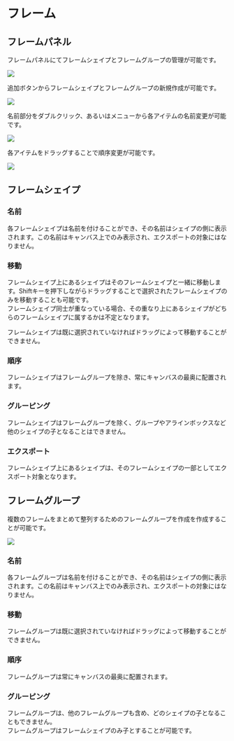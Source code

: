 # フレーム

## フレームパネル
フレームパネルにてフレームシェイプとフレームグループの管理が可能です。

![](/assets/frame.png)

追加ボタンからフレームシェイプとフレームグループの新規作成が可能です。

![](/assets/frame-add.png)

名前部分をダブルクリック、あるいはメニューから各アイテムの名前変更が可能です。

![](/assets/frame-menu.png)

各アイテムをドラッグすることで順序変更が可能です。

![](/assets/frame-sort.png)

## フレームシェイプ

### 名前
各フレームシェイプは名前を付けることができ、その名前はシェイプの側に表示されます。この名前はキャンバス上でのみ表示され、エクスポートの対象にはなりません。

### 移動
フレームシェイプ上にあるシェイプはそのフレームシェイプと一緒に移動します。Shiftキーを押下しながらドラッグすることで選択されたフレームシェイプのみを移動することも可能です。  
フレームシェイプ同士が重なっている場合、その重なり上にあるシェイプがどちらのフレームシェイプに属するかは不定となります。

フレームシェイプは既に選択されていなければドラッグによって移動することができません。  

### 順序
フレームシェイプはフレームグループを除き、常にキャンバスの最奥に配置されます。

### グルーピング
フレームシェイプはフレームグループを除く、グループやアラインボックスなど他のシェイプの子となることはできません。


### エクスポート
フレームシェイプ上にあるシェイプは、そのフレームシェイプの一部としてエクスポート対象となります。

## フレームグループ
複数のフレームをまとめて整列するためのフレームグループを作成を作成することが可能です。

![](/assets/frame-align.png)

### 名前
各フレームグループは名前を付けることができ、その名前はシェイプの側に表示されます。この名前はキャンバス上でのみ表示され、エクスポートの対象にはなりません。

### 移動
フレームグループは既に選択されていなければドラッグによって移動することができません。  

### 順序
フレームグループは常にキャンバスの最奥に配置されます。

### グルーピング
フレームグループは、他のフレームグループも含め、どのシェイプの子となることもできません。  
フレームグループはフレームシェイプのみ子とすることが可能です。
